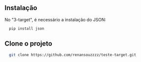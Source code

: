 ## Instalação

No "3-target", é necessário a instalação do JSON:

```bash
  pip install json
```

    
## Clone o projeto



```bash
  git clone https://github.com/renansouzzzz/teste-target.git
```




